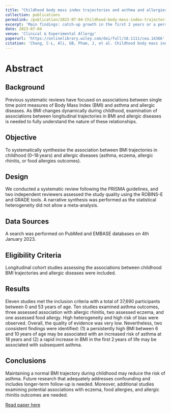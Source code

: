 ```yaml
---
title: "Childhood body mass index trajectories and asthma and allergies: A systematic review"
collection: publications
permalink: /publication/2023-07-04-Childhood-body-mass-index-trajectories-and-asthma-and-allergies-A-systematic-review
excerpt: 'Main findings: catch-up growth in the first 2 years or a persistently high BMI trajectory between 6 and 10 years of age may be associated with subsequent asthma'
date: 2023-07-04
venue: 'Clinical & Experimental Allergy'
paperurl: 'https://onlinelibrary.wiley.com/doi/full/10.1111/cea.14366'
citation: 'Chang, C-L, Ali, GB, Pham, J, et al. Childhood body mass index trajectories and asthma and allergies: A systematic review. Clin Exp Allergy. 2023; 00: 1- 19. doi:10.1111/cea.14366'
---
```


# Abstract
## Background
Previous systematic reviews have focused on associations between single time point measures of Body Mass Index (BMI) and asthma and allergic diseases. As BMI changes dynamically during childhood, examination of associations between longitudinal trajectories in BMI and allergic diseases is needed to fully understand the nature of these relationships.

## Objective
To systematically synthesise the association between BMI trajectories in childhood (0–18 years) and allergic diseases (asthma, eczema, allergic rhinitis, or food allergies outcomes).

## Design
We conducted a systematic review following the PRISMA guidelines, and two independent reviewers assessed the study quality using the ROBINS-E and GRADE tools. A narrative synthesis was performed as the statistical heterogeneity did not allow a meta-analysis.

## Data Sources
A search was performed on PubMed and EMBASE databases on 4th January 2023.

## Eligibility Criteria
Longitudinal cohort studies assessing the associations between childhood BMI trajectories and allergic diseases were included.

## Results
Eleven studies met the inclusion criteria with a total of 37,690 participants between 0 and 53 years of age. Ten studies examined asthma outcomes, three assessed association with allergic rhinitis, two assessed eczema, and one assessed food allergy. High heterogeneity and high risk of bias were observed. Overall, the quality of evidence was very low. Nevertheless, two consistent findings were identified: (1) a persistently high BMI between 6 and 10 years of age may be associated with an increased risk of asthma at 18 years and (2) a rapid increase in BMI in the first 2 years of life may be associated with subsequent asthma.

## Conclusions
Maintaining a normal BMI trajectory during childhood may reduce the risk of asthma. Future research that adequately addresses confounding and includes longer-term follow-up is needed. Moreover, additional studies examining potential associations with eczema, food allergies, and allergic rhinitis outcomes are needed.

[Read paper here](https://onlinelibrary.wiley.com/doi/full/10.1111/cea.14366)


